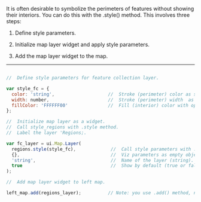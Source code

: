 It is often desirable to symbolize the perimeters of features without showing their interiors. You can do this with the .style() method. This involves three steps:

1. Define style parameters.  

2. Initialize map layer widget and apply style parameters.  

3. Add the map layer widget to the map.    

---

```js

//  Define style parameters for feature collection layer.  

var style_fc = {
  color: 'string',                    //  Stroke (perimeter) color as string ('white').
  width: number,                      //  Stroke (perimeter) width  as number (0.5)
  fillColor: 'FFFFFF00'               //  Fill (interior) color with opacity channel set to 00.
};

//  Initialize map layer as a widget.
//  Call style_regions with .style method.
//  Label the layer 'Regions;.

var fc_layer = ui.Map.Layer(
  regions.style(style_fc),             //  Call style parameters with .style method.
  {},                                  //  Viz parameters as empty object.
  'string',                            //  Name of the layer (string).
  true                                 //  Show by default (true or false)
);

//  Add map layer widget to left map.

left_map.add(regions_layer);          // Note: you use .add() method, not .addLayer() method.

```
